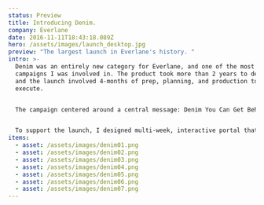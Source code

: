 ```yaml
---
status: Preview
title: Introducing Denim.
company: Everlane
date: 2016-11-11T18:43:18.089Z
hero: /assets/images/launch_desktop.jpg
preview: "The largest launch in Everlane's history. "
intro: >-
  Denim was an entirely new category for Everlane, and one of the most ambitious
  campaigns I was involved in. The product took more than 2 years to develop,
  and the launch involved 4-months of prep, planning, and production to
  execute. 


  The campaign centered around a central message: Denim You Can Get Behind. The company sourced high-quality Japanese denim that typically retailed for double the price. We manufactured it at a cutting-edge factory in Vietnam that used substantially less waste than typical. And the styles felt both timeliness and relevant, with cuts that were flattering across a diverse range of body types. 


  To support the launch, I designed multi-week, interactive portal that both hyped the product and educated our customer's about the denim industry.  Along with housing 2 teaser commercials, the site evolved week-to-week, zooming out to reveal more details and story as the launch grew closer. In addition, my team shipped  an entirely new shopping experience for the e-commerce site (we called it Denim Shop). These updates made it easier for customers to explore our fits and preview them across different body types.
items:
  - asset: /assets/images/denim01.png
  - asset: /assets/images/denim02.png
  - asset: /assets/images/denim03.png
  - asset: /assets/images/denim04.png
  - asset: /assets/images/denim05.png
  - asset: /assets/images/denim06.png
  - asset: /assets/images/denim07.png
---
```

